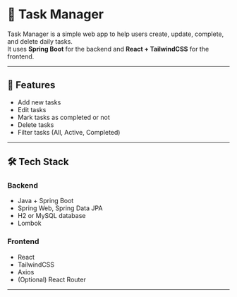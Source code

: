 # 📝 Task Manager

Task Manager is a simple web app to help users create, update, complete, and delete daily tasks.  
It uses **Spring Boot** for the backend and **React + TailwindCSS** for the frontend.

---

## 🚀 Features

- Add new tasks  
- Edit tasks  
- Mark tasks as completed or not  
- Delete tasks  
- Filter tasks (All, Active, Completed)

---

## 🛠️ Tech Stack

### Backend
- Java + Spring Boot  
- Spring Web, Spring Data JPA  
- H2 or MySQL database  
- Lombok

### Frontend
- React  
- TailwindCSS  
- Axios  
- (Optional) React Router

---


